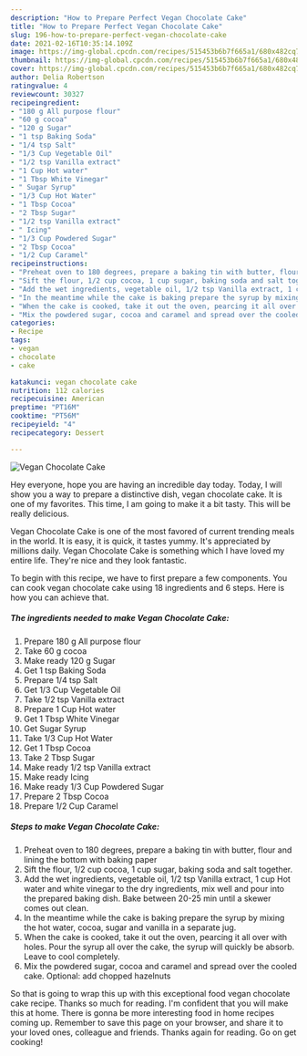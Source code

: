 ```yaml
---
description: "How to Prepare Perfect Vegan Chocolate Cake"
title: "How to Prepare Perfect Vegan Chocolate Cake"
slug: 196-how-to-prepare-perfect-vegan-chocolate-cake
date: 2021-02-16T10:35:14.109Z
image: https://img-global.cpcdn.com/recipes/515453b6b7f665a1/680x482cq70/vegan-chocolate-cake-recipe-main-photo.jpg
thumbnail: https://img-global.cpcdn.com/recipes/515453b6b7f665a1/680x482cq70/vegan-chocolate-cake-recipe-main-photo.jpg
cover: https://img-global.cpcdn.com/recipes/515453b6b7f665a1/680x482cq70/vegan-chocolate-cake-recipe-main-photo.jpg
author: Delia Robertson
ratingvalue: 4
reviewcount: 30327
recipeingredient:
- "180 g All purpose flour"
- "60 g cocoa"
- "120 g Sugar"
- "1 tsp Baking Soda"
- "1/4 tsp Salt"
- "1/3 Cup Vegetable Oil"
- "1/2 tsp Vanilla extract"
- "1 Cup Hot water"
- "1 Tbsp White Vinegar"
- " Sugar Syrup"
- "1/3 Cup Hot Water"
- "1 Tbsp Cocoa"
- "2 Tbsp Sugar"
- "1/2 tsp Vanilla extract"
- " Icing"
- "1/3 Cup Powdered Sugar"
- "2 Tbsp Cocoa"
- "1/2 Cup Caramel"
recipeinstructions:
- "Preheat oven to 180 degrees, prepare a baking tin with butter, flour and lining the bottom with baking paper"
- "Sift the flour, 1/2 cup cocoa, 1 cup sugar, baking soda and salt together."
- "Add the wet ingredients, vegetable oil, 1/2 tsp Vanilla extract, 1 cup Hot water and white vinegar to the dry ingredients, mix well and pour into the prepared baking dish. Bake between 20-25 min until a skewer comes out clean."
- "In the meantime while the cake is baking prepare the syrup by mixing the hot water, cocoa, sugar and vanilla in a separate jug."
- "When the cake is cooked, take it out the oven, pearcing it all over with holes. Pour the syrup all over the cake, the syrup will quickly be absorb. Leave to cool completely."
- "Mix the powdered sugar, cocoa and caramel and spread over the cooled cake. Optional: add chopped hazelnuts"
categories:
- Recipe
tags:
- vegan
- chocolate
- cake

katakunci: vegan chocolate cake 
nutrition: 112 calories
recipecuisine: American
preptime: "PT16M"
cooktime: "PT56M"
recipeyield: "4"
recipecategory: Dessert

---
```



![Vegan Chocolate Cake](https://img-global.cpcdn.com/recipes/515453b6b7f665a1/680x482cq70/vegan-chocolate-cake-recipe-main-photo.jpg)

Hey everyone, hope you are having an incredible day today. Today, I will show you a way to prepare a distinctive dish, vegan chocolate cake. It is one of my favorites. This time, I am going to make it a bit tasty. This will be really delicious.

Vegan Chocolate Cake is one of the most favored of current trending meals in the world. It is easy, it is quick, it tastes yummy. It's appreciated by millions daily. Vegan Chocolate Cake is something which I have loved my entire life. They're nice and they look fantastic.




To begin with this recipe, we have to first prepare a few components. You can cook vegan chocolate cake using 18 ingredients and 6 steps. Here is how you can achieve that.

<!--inarticleads1-->

##### The ingredients needed to make Vegan Chocolate Cake:

1. Prepare 180 g All purpose flour
1. Take 60 g cocoa
1. Make ready 120 g Sugar
1. Get 1 tsp Baking Soda
1. Prepare 1/4 tsp Salt
1. Get 1/3 Cup Vegetable Oil
1. Take 1/2 tsp Vanilla extract
1. Prepare 1 Cup Hot water
1. Get 1 Tbsp White Vinegar
1. Get  Sugar Syrup
1. Take 1/3 Cup Hot Water
1. Get 1 Tbsp Cocoa
1. Take 2 Tbsp Sugar
1. Make ready 1/2 tsp Vanilla extract
1. Make ready  Icing
1. Make ready 1/3 Cup Powdered Sugar
1. Prepare 2 Tbsp Cocoa
1. Prepare 1/2 Cup Caramel




<!--inarticleads2-->

##### Steps to make Vegan Chocolate Cake:

1. Preheat oven to 180 degrees, prepare a baking tin with butter, flour and lining the bottom with baking paper
1. Sift the flour, 1/2 cup cocoa, 1 cup sugar, baking soda and salt together.
1. Add the wet ingredients, vegetable oil, 1/2 tsp Vanilla extract, 1 cup Hot water and white vinegar to the dry ingredients, mix well and pour into the prepared baking dish. Bake between 20-25 min until a skewer comes out clean.
1. In the meantime while the cake is baking prepare the syrup by mixing the hot water, cocoa, sugar and vanilla in a separate jug.
1. When the cake is cooked, take it out the oven, pearcing it all over with holes. Pour the syrup all over the cake, the syrup will quickly be absorb. Leave to cool completely.
1. Mix the powdered sugar, cocoa and caramel and spread over the cooled cake. Optional: add chopped hazelnuts




So that is going to wrap this up with this exceptional food vegan chocolate cake recipe. Thanks so much for reading. I'm confident that you will make this at home. There is gonna be more interesting food in home recipes coming up. Remember to save this page on your browser, and share it to your loved ones, colleague and friends. Thanks again for reading. Go on get cooking!
